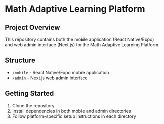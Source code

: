 # Math Adaptive Learning Platform

## Project Overview
This repository contains both the mobile application (React Native/Expo) and web admin interface (Next.js) for the Math Adaptive Learning Platform.

## Structure
- `/mobile` - React Native/Expo mobile application
- `/admin` - Next.js web admin interface

## Getting Started
1. Clone the repository
2. Install dependencies in both mobile and admin directories
3. Follow platform-specific setup instructions in each directory
